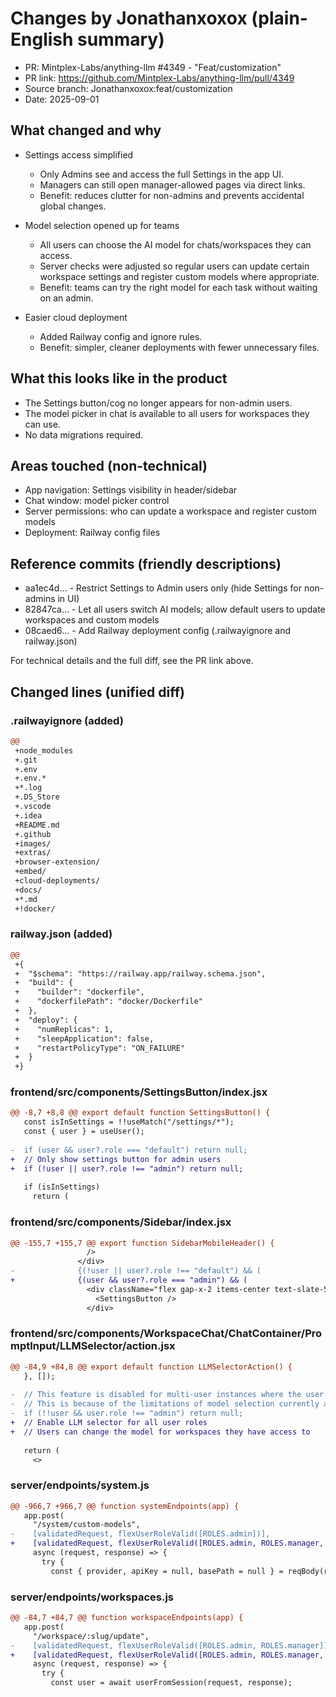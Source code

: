 # Changes by Jonathanxoxox (plain-English summary)

- PR: Mintplex-Labs/anything-llm #4349 - "Feat/customization"
- PR link: https://github.com/Mintplex-Labs/anything-llm/pull/4349
- Source branch: Jonathanxoxox:feat/customization
- Date: 2025-09-01

## What changed and why

- Settings access simplified
  - Only Admins see and access the full Settings in the app UI.
  - Managers can still open manager-allowed pages via direct links.
  - Benefit: reduces clutter for non-admins and prevents accidental global changes.

- Model selection opened up for teams
  - All users can choose the AI model for chats/workspaces they can access.
  - Server checks were adjusted so regular users can update certain workspace settings and register custom models where appropriate.
  - Benefit: teams can try the right model for each task without waiting on an admin.

- Easier cloud deployment
  - Added Railway config and ignore rules.
  - Benefit: simpler, cleaner deployments with fewer unnecessary files.

## What this looks like in the product

- The Settings button/cog no longer appears for non-admin users.
- The model picker in chat is available to all users for workspaces they can use.
- No data migrations required.

## Areas touched (non-technical)

- App navigation: Settings visibility in header/sidebar
- Chat window: model picker control
- Server permissions: who can update a workspace and register custom models
- Deployment: Railway config files

## Reference commits (friendly descriptions)

- aa1ec4d... - Restrict Settings to Admin users only (hide Settings for non-admins in UI)
- 82847ca... - Let all users switch AI models; allow default users to update workspaces and custom models
- 08caed6... - Add Railway deployment config (.railwayignore and railway.json)

For technical details and the full diff, see the PR link above.

## Changed lines (unified diff)

### .railwayignore (added)
```diff
@@
 +node_modules
 +.git
 +.env
 +.env.*
 +*.log
 +.DS_Store
 +.vscode
 +.idea
 +README.md
 +.github
 +images/
 +extras/
 +browser-extension/
 +embed/
 +cloud-deployments/
 +docs/
 +*.md
 +!docker/
```

### railway.json (added)
```diff
@@
 +{
 +  "$schema": "https://railway.app/railway.schema.json",
 +  "build": {
 +    "builder": "dockerfile",
 +    "dockerfilePath": "docker/Dockerfile"
 +  },
 +  "deploy": {
 +    "numReplicas": 1,
 +    "sleepApplication": false,
 +    "restartPolicyType": "ON_FAILURE"
 +  }
 +}
```

### frontend/src/components/SettingsButton/index.jsx
```diff
@@ -8,7 +8,8 @@ export default function SettingsButton() {
   const isInSettings = !!useMatch("/settings/*");
   const { user } = useUser();
 
-  if (user && user?.role === "default") return null;
+  // Only show settings button for admin users
+  if (!user || user?.role !== "admin") return null;
 
   if (isInSettings)
     return (
```

### frontend/src/components/Sidebar/index.jsx
```diff
@@ -155,7 +155,7 @@ export function SidebarMobileHeader() {
                 />
               </div>
-              {(!user || user?.role !== "default") && (
+              {(user && user?.role === "admin") && (
                 <div className="flex gap-x-2 items-center text-slate-500 shink-0">
                   <SettingsButton />
                 </div>
```

### frontend/src/components/WorkspaceChat/ChatContainer/PromptInput/LLMSelector/action.jsx
```diff
@@ -84,9 +84,8 @@ export default function LLMSelectorAction() {
   }, []);
 
-  // This feature is disabled for multi-user instances where the user is not an admin
-  // This is because of the limitations of model selection currently and other nuances in controls.
-  if (!!user && user.role !== "admin") return null;
+  // Enable LLM selector for all user roles
+  // Users can change the model for workspaces they have access to
 
   return (
     <>
```

### server/endpoints/system.js
```diff
@@ -966,7 +966,7 @@ function systemEndpoints(app) {
   app.post(
     "/system/custom-models",
-    [validatedRequest, flexUserRoleValid([ROLES.admin])],
+    [validatedRequest, flexUserRoleValid([ROLES.admin, ROLES.manager, ROLES.default])],
     async (request, response) => {
       try {
         const { provider, apiKey = null, basePath = null } = reqBody(request);
```

### server/endpoints/workspaces.js
```diff
@@ -84,7 +84,7 @@ function workspaceEndpoints(app) {
   app.post(
     "/workspace/:slug/update",
-    [validatedRequest, flexUserRoleValid([ROLES.admin, ROLES.manager])],
+    [validatedRequest, flexUserRoleValid([ROLES.admin, ROLES.manager, ROLES.default])],
     async (request, response) => {
       try {
         const user = await userFromSession(request, response);
```
